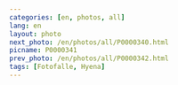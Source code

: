```yaml
---
categories: [en, photos, all]
lang: en
layout: photo
next_photo: /en/photos/all/P0000340.html
picname: P0000341
prev_photo: /en/photos/all/P0000342.html
tags: [Fotofalle, Hyena]
---
```

